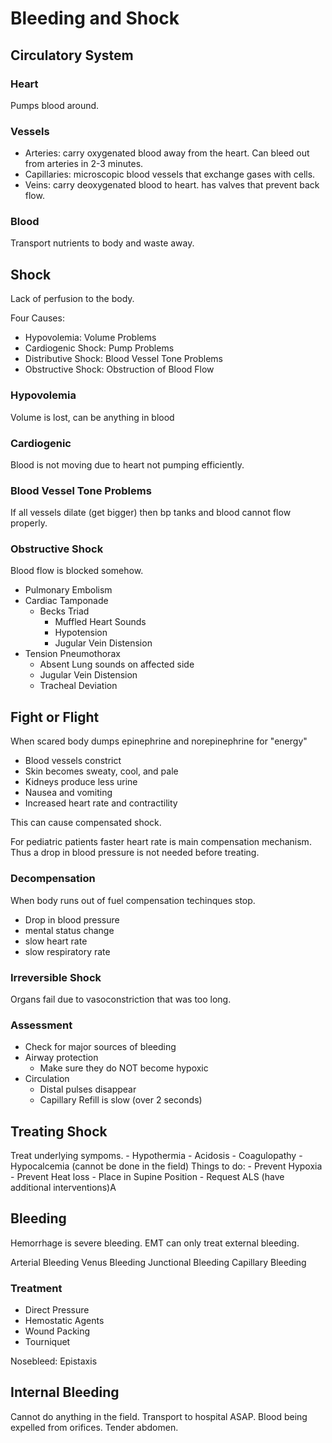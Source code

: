 # Bleeding and Shock

## Circulatory System
### Heart
Pumps blood around.
### Vessels
 - Arteries: carry oxygenated blood away from the heart. Can bleed out from arteries in 2-3 minutes.
 - Capillaries: microscopic blood vessels that exchange gases with cells.
 - Veins: carry deoxygenated blood to heart. has valves that prevent back flow.
### Blood
Transport nutrients to body and waste away.

## Shock
Lack of perfusion to the body.

Four Causes:
 - Hypovolemia: Volume Problems
 - Cardiogenic Shock: Pump Problems
 - Distributive Shock: Blood Vessel Tone Problems
 - Obstructive Shock: Obstruction of Blood Flow

### Hypovolemia
Volume is lost, can be anything in blood

### Cardiogenic
Blood is not moving due to heart not pumping efficiently.

### Blood Vessel Tone Problems
If all vessels dilate (get bigger) then bp tanks and blood cannot flow properly.

### Obstructive Shock
Blood flow is blocked somehow.
 - Pulmonary Embolism
 - Cardiac Tamponade
   - Becks Triad
     - Muffled Heart Sounds
     - Hypotension
     - Jugular Vein Distension
 - Tension Pneumothorax
   - Absent Lung sounds on affected side
   - Jugular Vein Distension
   - Tracheal Deviation

## Fight or Flight
When scared body dumps epinephrine and norepinephrine for "energy"
 - Blood vessels constrict
 - Skin becomes sweaty, cool, and pale
 - Kidneys produce less urine
 - Nausea and vomiting
 - Increased heart rate and contractility

This can cause compensated shock.

For pediatric patients faster heart rate is main compensation mechanism.
Thus a drop in blood pressure is not needed before treating.

### Decompensation
When body runs out of fuel compensation techinques stop.
 - Drop in blood pressure
 - mental status change
 - slow heart rate
 - slow respiratory rate

### Irreversible Shock
Organs fail due to vasoconstriction that was too long.

### Assessment
 - Check for major sources of bleeding
 - Airway protection
   - Make sure they do NOT become hypoxic
 - Circulation
   - Distal pulses disappear
   - Capillary Refill is slow (over 2 seconds)

## Treating Shock
Treat underlying sympoms.
    - Hypothermia
    - Acidosis
    - Coagulopathy
    - Hypocalcemia (cannot be done in the field)
Things to do:
    - Prevent Hypoxia
    - Prevent Heat loss
    - Place in Supine Position
    - Request ALS (have additional interventions)A

## Bleeding
Hemorrhage is severe bleeding.
EMT can only treat external bleeding.

Arterial Bleeding
Venus Bleeding
Junctional Bleeding
Capillary Bleeding

### Treatment
 - Direct Pressure
 - Hemostatic Agents
 - Wound Packing
 - Tourniquet
 
Nosebleed: Epistaxis

## Internal Bleeding
Cannot do anything in the field.
Transport to hospital ASAP.
Blood being expelled from orifices.
Tender abdomen.

